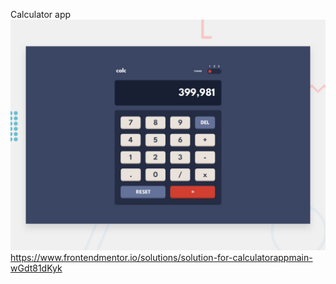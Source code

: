 Calculator app
![Design preview for the Calculator app coding challenge](./design/desktop-preview.jpg)
https://www.frontendmentor.io/solutions/solution-for-calculatorappmain-wGdt81dKyk
